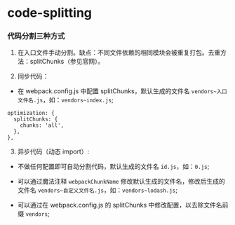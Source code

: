 # code-splitting

### 代码分割三种方式

1. 在入口文件手动分割。缺点：不同文件依赖的相同模块会被重复打包。去重方法：splitChunks（参见官网）。

2. 同步代码：

- 在 webpack.config.js 中配置 splitChunks，默认生成的文件名 `vendors~入口文件名.js`，如：`vendors~index.js`;
```
optimization: {
  splitChunks: {
    chunks: 'all',
  },
},
```

3. 异步代码（动态 import）:

- 不做任何配置即可自动分割代码，默认生成的文件名 `id.js`，如：`0.js`;

- 可以通过魔法注释 `webpackChunkName` 修改默认生成的文件名，修改后生成的文件名 `vendors~自定义文件名.js`，如：`vendors~lodash.js`;

- 可以通过在 webpack.config.js 的 splitChunks 中修改配置，以去除文件名前缀 `vendors`;
